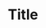 ---
title: Title
image: Mokles
email: mukles.themefisher@gmail.com
social:
  - icon: FaInstagram
    link: https://instagram.com
---